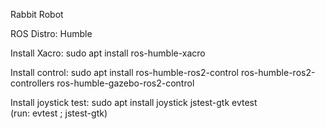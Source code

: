 Rabbit Robot

ROS Distro: Humble

Install Xacro: sudo apt install ros-humble-xacro

Install control: 
sudo apt install ros-humble-ros2-control ros-humble-ros2-controllers ros-humble-gazebo-ros2-control

Install joystick test:
sudo apt install joystick jstest-gtk evtest  
(run: evtest ; jstest-gtk)




